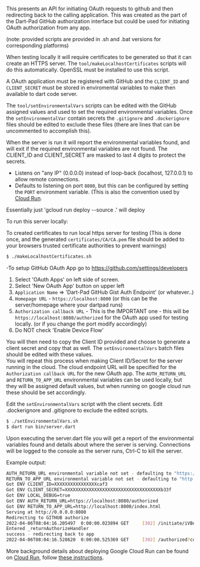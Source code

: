 
This presents an API for initiating OAuth requests to github and then redirecting back to the calling application.  This was created as the part of the Dart-Pad GitHub authorization interface but could be used for initiating OAuth authorization from any app.

(note: provided scripts are provided in .sh and .bat versions for corresponding platforms)

When testing locally it will require certificates to be generated so that it can create an HTTPS server.  The `tool/makeLocalhostCertificates` scripts will do this automatically.  OpenSSL must be installed to use this script.

A OAuth application must be registered with GitHub and the `CLIENT_ID` and `CLIENT_SECRET` must be stored in enviromental variables to make then available to dart code server.

The `tool/setEnvironmentalVars` scripts can be edited with the GitHub assigned values and used to set the required environmental variables.  Once the `setEnvironmentalVar` contain secrets the `.gitignore` and `.dockerignore` files should be edited to exclude these files (there are lines that can be uncommented to accomplish this).

When the server is run it will report the environmental variables found, and will exit if the required environmental variables are not found.  The CLIENT_ID and CLIENT_SECRET are masked to last 4 digits to protect the secrets.


- Listens on "any IP" (0.0.0.0) instead of loop-back (localhost, 127.0.0.1) to
  allow remote connections.
- Defaults to listening on port `8080`, but this can be configured by setting
  the `PORT` environment variable. (This is also the convention used by
  [Cloud Run](https://cloud.google.com/run).

Essentially just 'gcloud run deploy --source .' will deploy 

To run this server locally:

To created certificates to run local https server for testing
(This is done once, and the generated `certificates/CA/CA.pem` file should be added to your browsers trusted certificate authorities to prevent warnings)

```bash
$ ./makeLocalhostCertificates.sh
```

-To setup GitHub OAuth App go to https://github.com/settings/developers
1) Select 'OAuth Apps' on left side of screen.
2) Select 'New OAuth App' button on upper left
3) `Application Name` => 'Dart-Pad GitHub Gist Auth Endpoint'  (or whatever..)
4) `Homepage URL` - `https://localhost:8000` (or this can be the server/homepage where your dartpad runs)
5) `Authorization callback URL` - This is the IMPORTANT one - this will be
  `https://localhost:8080/authorized` for the OAuth app used for testing locally.  (or if you change the port modify accordingly)
6) Do NOT check 'Enable Device Flow'

You will then need to copy the Client ID provided and choose to generate a client secret and copy that as well.  The `setEnvironmentalVars` batch files should be edited with these values.  
You will repeat this process when making Client ID/Secret for the server running in the cloud.  The cloud endpoint URL will be specified for the `Authorization callback URL` for the new OAuth app.
The `AUTH_RETURN_URL` and `RETURN_TO_APP_URL` environmental variables can be used locally, but they will be assigned default values, but when running on google cloud run these should be set accordingly.



Edit the `setEnvironmentalVars` script with the client secrets.  Edit .dockerignore and .gitignore to exclude the edited scripts.

```bash
$ ./setEnvironmentalVars.sh
$ dart run bin/server.dart
```

Upon executing the server.dart file you will get a report of the environmental variables found and details about where the server is serving.  Connections will be logged to the console as the server runs, Ctrl-C to kill the server.

Example output:
```bash
AUTH_RETURN_URL environmental variable not set - defaulting to "https://localhost:8080/authorized"
RETURN_TO_APP_URL environmental variable not set - defaulting to "http://localhost:8000/index.html"
Got ENV CLIENT_ID=XXXXXXXXXXXXXXXXcaf3
Got ENV CLIENT_SECRET=XXXXXXXXXXXXXXXXXXXXXXXXXXXXXXXXXXXXb33f
Got ENV LOCAL_DEBUG=true
Got ENV AUTH_RETURN_URL=https://localhost:8080/authorized
Got ENV RETURN_TO_APP_URL=http://localhost:8000/index.html
Serving at http://0.0.0.0:8080
Redirecting to GITHUB authorize
2022-04-06T08:04:16.205497  0:00:00.023894 GET     [302] /initiate/iVBeyVWI7ABLCTudTcKiRrvdLLEYqaRb52XqLwYz
Entered _returnAuthorizeHandler
success - redirecting back to app
2022-04-06T08:04:16.528620  0:00:00.525369 GET     [302] /authorized?code=01e8c9472302a20a7e23&state=iVBeyVWI7ABLCTudTcKiRrvdLLEYqaRb52XqLwYz

```


More background details about deploying Google Cloud Run can be found on [Cloud Run](https://cloud.google.com/run), follow
[these instructions](https://cloud.google.com/run/docs/quickstarts/build-and-deploy/other).
